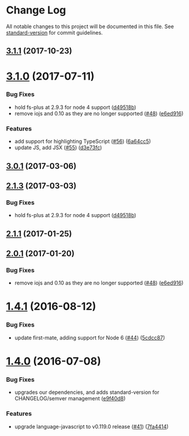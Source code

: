 # Change Log

All notable changes to this project will be documented in this file. See [standard-version](https://github.com/conventional-changelog/standard-version) for commit guidelines.

<a name="3.1.1"></a>
## [3.1.1](https://github.com/atom/highlights/compare/v3.1.0...v3.1.1) (2017-10-23)



<a name="3.1.0"></a>
# [3.1.0](https://github.com/atom/highlights/compare/v1.4.1...v3.1.0) (2017-07-11)


### Bug Fixes

* hold fs-plus at 2.9.3 for node 4 support ([d49518b](https://github.com/atom/highlights/commit/d49518b))
* remove iojs and 0.10 as they are no longer supported ([#48](https://github.com/atom/highlights/issues/48)) ([e6ed916](https://github.com/atom/highlights/commit/e6ed916))


### Features

* add support for highlighting TypeScript ([#56](https://github.com/atom/highlights/issues/56)) ([6a64cc5](https://github.com/atom/highlights/commit/6a64cc5))
* update JS, add JSX ([#55](https://github.com/atom/highlights/issues/55)) ([d3e73fc](https://github.com/atom/highlights/commit/d3e73fc))



<a name="3.0.1"></a>
## [3.0.1](https://github.com/atom/highlights/compare/v2.1.3...v3.0.1) (2017-03-06)



<a name="2.1.3"></a>
## [2.1.3](https://github.com/atom/highlights/compare/v2.1.1...v2.1.3) (2017-03-03)


### Bug Fixes

* hold fs-plus at 2.9.3 for node 4 support ([d49518b](https://github.com/atom/highlights/commit/d49518b))



<a name="2.1.1"></a>
## [2.1.1](https://github.com/atom/highlights/compare/v2.0.1...v2.1.1) (2017-01-25)



<a name="2.0.1"></a>
## [2.0.1](https://github.com/atom/highlights/compare/v1.4.1...v2.0.1) (2017-01-20)


### Bug Fixes

* remove iojs and 0.10 as they are no longer supported ([#48](https://github.com/atom/highlights/issues/48)) ([e6ed916](https://github.com/atom/highlights/commit/e6ed916))



<a name="1.4.1"></a>
# [1.4.1](https://github.com/atom/highlights/compare/v1.4.0...v1.4.1) (2016-08-12)


### Bug Fixes

* update first-mate, adding support for Node 6 ([#44](https://github.com/atom/highlights/issues/44)) ([5cdcc87](https://github.com/atom/highlights/commit/5cdcc87))

<a name="1.4.0"></a>
# [1.4.0](https://github.com/atom/highlights/compare/v1.3.1...v1.4.0) (2016-07-08)


### Bug Fixes

* upgrades our dependencies, and adds standard-version for CHANGELOG/semver management ([e9f40d8](https://github.com/atom/highlights/commit/e9f40d8))


### Features

* upgrade language-javascript to v0.119.0 release ([#41](https://github.com/atom/highlights/issues/41)) ([7fa4414](https://github.com/atom/highlights/commit/7fa4414))

